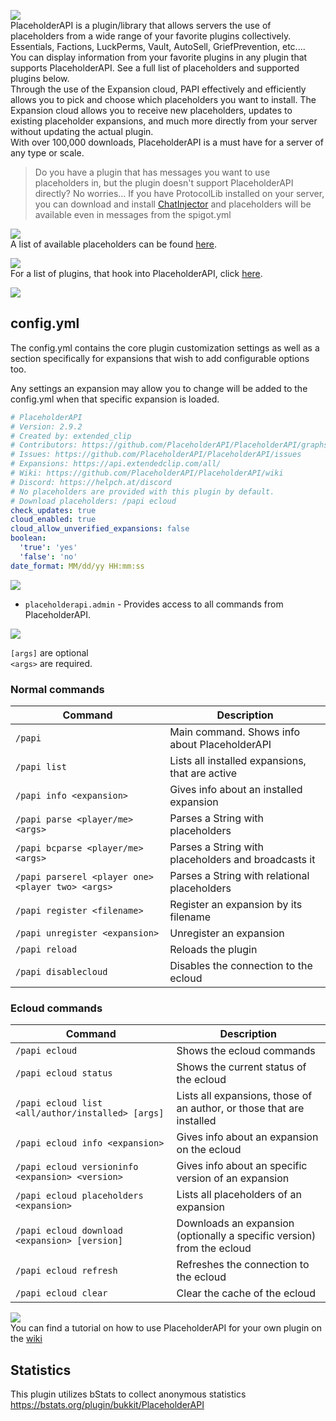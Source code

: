 ![](https://www.spigotmc.org/attachments/logo2-png.323867/)  
PlaceholderAPI is a plugin/library that allows servers the use of placeholders from a wide range of your favorite plugins collectively.  
Essentials, Factions, LuckPerms, Vault, AutoSell, GriefPrevention, etc....  
You can display information from your favorite plugins in any plugin that supports PlaceholderAPI. See a full list of placeholders and supported plugins below.  
Through the use of the Expansion cloud, PAPI effectively and efficiently allows you to pick and choose which placeholders you want to install. The Expansion cloud allows you to receive new placeholders, updates to existing placeholder expansions, and much more directly from your server without updating the actual plugin.  
With over 100,000 downloads, PlaceholderAPI is a must have for a server of any type or scale.

> Do you have a plugin that has messages you want to use placeholders in, but the plugin doesn't support PlaceholderAPI directly? No worries... If you have ProtocolLib installed on your server, you can download and install [ChatInjector](https://www.spigotmc.org/resources/38327/) and placeholders will be available even in messages from the spigot.yml  

![](https://www.spigotmc.org/attachments/placeholders2-png.323869/)  
A list of available placeholders can be found [here](https://github.com/help-chat/PlaceholderAPI/wiki/Placeholders).

![](https://www.spigotmc.org/attachments/pluginsusing2-png.323870/)  
For a list of plugins, that hook into PlaceholderAPI, click [here](https://github.com/help-chat/PlaceholderAPI/wiki/Plugins-using-PlaceholderAPI).

![](https://www.spigotmc.org/attachments/configs2-png.323865/)  
## config.yml
The config.yml contains the core plugin customization settings as well as a section specifically for expansions that wish to add configurable options too. 

Any settings an expansion may allow you to change will be added to the config.yml when that specific expansion is loaded.  
```yaml
# PlaceholderAPI
# Version: 2.9.2
# Created by: extended_clip
# Contributors: https://github.com/PlaceholderAPI/PlaceholderAPI/graphs/contributors
# Issues: https://github.com/PlaceholderAPI/PlaceholderAPI/issues
# Expansions: https://api.extendedclip.com/all/
# Wiki: https://github.com/PlaceholderAPI/PlaceholderAPI/wiki
# Discord: https://helpch.at/discord
# No placeholders are provided with this plugin by default.
# Download placeholders: /papi ecloud
check_updates: true
cloud_enabled: true
cloud_allow_unverified_expansions: false
boolean:
  'true': 'yes'
  'false': 'no'
date_format: MM/dd/yy HH:mm:ss

```

![](https://www.spigotmc.org/attachments/permissions2-png.323868/)  
* `placeholderapi.admin` -  Provides access to all commands from PlaceholderAPI.

![](https://www.spigotmc.org/attachments/commands2-png.323864/)

`[args]` are optional  
`<args>` are required.

### Normal commands
Command                                           | Description                                         |
------------------------------------------------- | --------------------------------------------------- |
`/papi`                                           | Main command. Shows info about PlaceholderAPI       |
`/papi list`                                      | Lists all installed expansions, that are active     |
`/papi info <expansion>`                          | Gives info about an installed expansion             |
`/papi parse <player/me> <args>`                  | Parses a String with placeholders                   |
`/papi bcparse <player/me> <args>`                | Parses a String with placeholders and broadcasts it |
`/papi parserel <player one> <player two> <args>` | Parses a String with relational placeholders        |
`/papi register <filename>`                       | Register an expansion by its filename               |
`/papi unregister <expansion>`                    | Unregister an expansion                             |
`/papi reload`                                    | Reloads the plugin                                  |
`/papi disablecloud`                              | Disables the connection to the ecloud               |

### Ecloud commands
Command                                           | Description                                                            |
------------------------------------------------- | ---------------------------------------------------------------------- |
`/papi ecloud`                                    | Shows the ecloud commands                                              |
`/papi ecloud status`                             | Shows the current status of the ecloud                                 |
`/papi ecloud list <all/author/installed> [args]` | Lists all expansions, those of an author, or those that are installed  |
`/papi ecloud info <expansion>`                   | Gives info about an expansion on the ecloud                            |
`/papi ecloud versioninfo <expansion> <version>`  | Gives info about an specific version of an expansion                   |
`/papi ecloud placeholders <expansion>`           | Lists all placeholders of an expansion                                 |
`/papi ecloud download <expansion> [version]`     | Downloads an expansion (optionally a specific version) from the ecloud |
`/papi ecloud refresh`                            | Refreshes the connection to the ecloud                                 |
`/papi ecloud clear`                              | Clear the cache of the ecloud                                          |

![](https://www.spigotmc.org/attachments/api_usage2-png.323863/)  
You can find a tutorial on how to use PlaceholderAPI for your own plugin on the [wiki](https://github.com/help-chat/PlaceholderAPI/wiki/Hook-into-PlaceholderAPI)

## Statistics
This plugin utilizes bStats to collect anonymous statistics
https://bstats.org/plugin/bukkit/PlaceholderAPI
